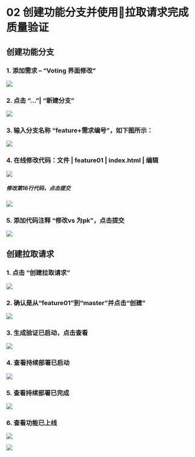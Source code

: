 ﻿# 02 创建功能分支并使用拉取请求完成质量验证
## 创建功能分支
### 1. 添加需求 – “Voting 界面修改”

![](images/createfeaturebranchstep1.png)

### 2. 点击 “...”| “新建分支”

![](images/createfeaturebranchstep2.png)

### 3. 输入分支名称 “feature+需求编号”，如下图所示：

![](images/createfeaturebranchstep3.png)

### 4. 在线修改代码：文件 | feature01 | index.html | 编辑

![](images/createfeaturebranchstep4edit.png)

##### 修改第16行代码，点击提交

![](images/createfeaturebranchstep4save.png)

### 5. 添加代码注释 “修改vs 为pk”，点击提交

![](images/createfeaturebranchstep5.png)

## 创建拉取请求

### 1. 点击 “创建拉取请求”

![](images/createpullrequeststep1.png)

### 2. 确认是从“feature01”到“master”并点击“创建”

![](images/createpullrequeststep2.png)

### 3. 生成验证已启动，点击查看

![](images/createpullrequeststep3.png)

### 4. 查看持续部署已启动

![](images/createpullrequeststep4.png)

### 5. 查看持续部署已完成

![](images/createpullrequeststep5.png)

### 6. 查看功能已上线

![](images/createpullrequeststep6.png)

![](images/createpullrequeststep6-1.png)